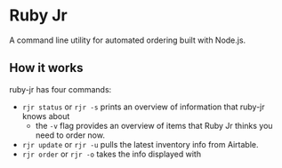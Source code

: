 # Ruby Jr
A command line utility for automated ordering built with Node.js.

## How it works
ruby-jr has four commands:
 * `rjr status` or `rjr -s` prints an overview of information that
    ruby-jr knows about
    * the `-v` flag provides an overview of items that Ruby Jr thinks you need
    to order now.
 * `rjr update` or `rjr -u` pulls the latest inventory info from Airtable.
 * `rjr order` or `rjr -o` takes the info displayed with
